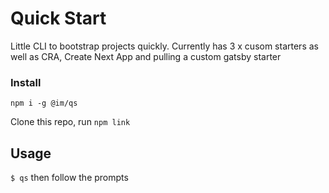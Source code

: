 # Quick Start

Little CLI to bootstrap projects quickly. Currently has 3 x cusom starters as well as CRA, Create Next App and pulling a custom gatsby starter


### Install
`npm i -g @im/qs`

Clone this repo, run `npm link`

## Usage
`$ qs` then follow the prompts 
